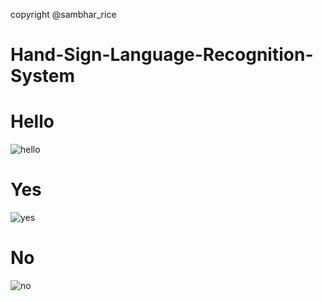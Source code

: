 copyright @sambhar_rice

# Hand-Sign-Language-Recognition-System

# Hello 
![hello](https://github.com/user-attachments/assets/cbd0b66e-2f5e-4f35-bc4d-47dbec2307f5)

# Yes
![yes](https://github.com/user-attachments/assets/d09b4986-56d2-47f7-8922-f7165dc048c5)

# No
![no](https://github.com/user-attachments/assets/49bdc7dd-f35e-448f-8a56-94b44cd1a062)
